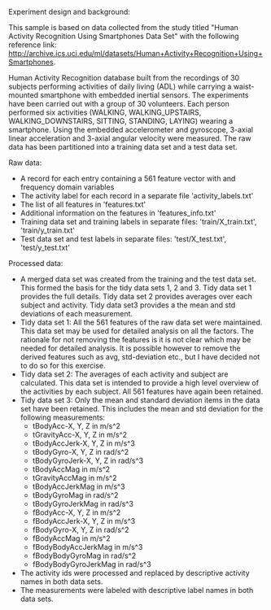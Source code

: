 Experiment design and background:

This sample is based on data collected from the study titled 
"Human Activity Recognition Using Smartphones Data Set" with the following reference
link: http://archive.ics.uci.edu/ml/datasets/Human+Activity+Recognition+Using+Smartphones.

Human Activity Recognition database built from the recordings of 30 subjects performing activities 
of daily living (ADL) while carrying a waist-mounted smartphone with embedded inertial sensors.
The experiments have been carried out with a group of 30 volunteers. 
Each person performed six activities (WALKING, WALKING_UPSTAIRS, WALKING_DOWNSTAIRS, 
SITTING, STANDING, LAYING) wearing a smartphone. Using the embedded accelerometer 
and gyroscope, 3-axial linear acceleration and 3-axial angular velocity were measured. 
The raw data has been partitioned into a training data set and a test data set.

Raw data:
- A record for each entry containing a 561 feature vector with and frequency domain variables
- The activity label for each record in a separate file 'activity_labels.txt'
- The list of all features in 'features.txt'
- Additional information on the features in 'features_info.txt'
- Training data set and training labels in separate files:
  'train/X_train.txt', 'train/y_train.txt'
- Test data set and test labels in separate files:
  'test/X_test.txt', 'test/y_test.txt'

Processed data:
- A merged data set was created from the training and the test data set. This formed the basis
  for the tidy data sets 1, 2 and 3. Tidy data set 1 provides the full details. Tidy data set 2
  provides averages over each subject and activity. Tidy data set3 provides a the mean and
  std deviations of each measurement.
- Tidy data set 1: All the 561 features of the raw data set were maintained. This data set
  may be used for detailed analysis on all the factors. The rationale for not removing the
  features is it is not clear which may be needed for detailed analysis. It is possible
  however to remove the derived features such as avg, std-deviation etc., but I have
  decided not to do so for this exercise.
- Tidy data set 2: The averages of each activity and subject are calculated. This data set
  is intended to provide a high level overview of the activities by each subject. 
  All 561 features have again been retained.
- Tidy data set 3: Only the mean and standard deviation items in the data set have been retained.
  This includes the mean and std deviation for the following measurements:
  * tBodyAcc-X, Y, Z in m/s^2
  * tGravityAcc-X, Y, Z in m/s^2
  * tBodyAccJerk-X, Y, Z in m/s^3
  * tBodyGyro-X, Y, Z in rad/s^2
  * tBodyGyroJerk-X, Y, Z in rad/s^3
  * tBodyAccMag in m/s^2
  * tGravityAccMag in m/s^2
  * tBodyAccJerkMag in m/s^3
  * tBodyGyroMag in rad/s^2
  * tBodyGyroJerkMag in rad/s^3
  * fBodyAcc-X, Y, Z in m/s^2
  * fBodyAccJerk-X, Y, Z in m/s^3
  * fBodyGyro-X, Y, Z in rad/s^2
  * fBodyAccMag in m/s^2
  * fBodyBodyAccJerkMag in m/s^3
  * fBodyBodyGyroMag in rad/s^2
  * fBodyBodyGyroJerkMag in rad/s^3
- The activity ids were processed and replaced by descriptive activity names in both data sets.
- The measurements were labeled with descriptive label names in both data sets.
